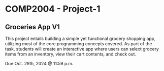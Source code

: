 # COMP2004 - Project-1

## Groceries App V1

This project entails building a simple yet functional grocery shopping app, utilizing most of the core programming concepts covered. As part of the task, students will create an interactive app where users can select grocery items from an inventory, view their cart contents, and check out.

Due Oct. 29th, 2024 @ 11:59 p.m.
